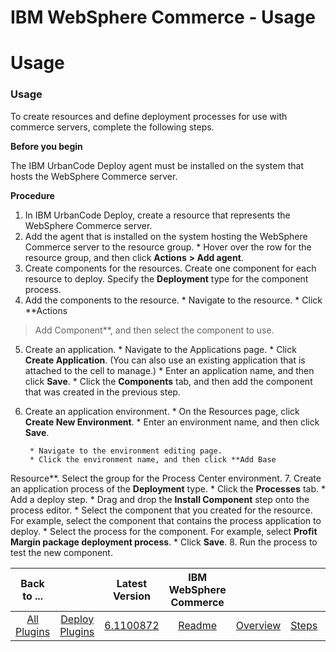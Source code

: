 
IBM WebSphere Commerce - Usage
==============================

# Usage



### Usage




 


To create resources and define deployment processes for use with commerce servers, complete the 
following steps.


**Before you begin**


The IBM UrbanCode Deploy agent must be installed on the system that hosts the 
WebSphere Commerce server.


**Procedure**


1. In IBM UrbanCode Deploy, create a resource that represents the WebSphere
 Commerce server.
2. Add the agent that is installed on the system hosting the WebSphere Commerce server to the resource
 group.
        * Hover over the row for the resource group, and then click **Actions** **> Add agent**.
3. Create 
components for the resources. Create one component for each resource to deploy. Specify the **Deployment** type for the 
component process.
4. Add the components to the resource.
        * Navigate to the resource.
        * Click **Actions 
> Add Component**, and then select the component to use.
5. Create an application.
        * Navigate to the 
Applications page.
        * Click **Create Application**. (You can also use an existing application that is attached to
 the cell to manage.)
        * Enter an application name, and then click **Save**.
        * Click the **Components** 
tab, and then add the component that was created in the previous step.
6. Create an application environment.
        * 
On the Resources page, click **Create New Environment**.
        * Enter an environment name, and then click **Save**.

        * Navigate to the environment editing page.
        * Click the environment name, and then click **Add Base 
Resource**. Select the group for the Process Center environment.
7. Create an application process of the **Deployment** 
type.
        * Click the **Processes** tab.
        * Add a deploy step.
        * Drag and drop the **Install 
Component** step onto the process editor.
        * Select the component that you created for the resource. For example,
 select the component that contains the process application to deploy.
        * Select the process for the component. 
For example, select **Profit Margin package deployment process**.
        * Click **Save**.
8. Run the process to test 
the new component.


|Back to ...||Latest Version|IBM WebSphere Commerce ||||
| :---: | :---: | :---: | :---: | :---: | :---: | :---: |
|[All Plugins](../../index.md)|[Deploy Plugins](../README.md)|[6.1100872](https://raw.githubusercontent.com/UrbanCode/IBM-UCD-PLUGINS/main/files/WebSphereCommerce/WebSphereCommerce-6.1100872.zip)|[Readme](README.md)|[Overview](overview.md)|[Steps](steps.md)|[Downloads](downloads.md)|
